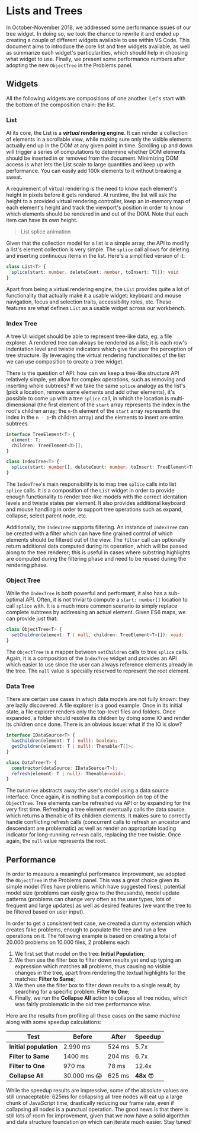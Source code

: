 # Lists and Trees

In October-November 2018, we addressed some performance issues of our tree
widget. In doing so, we took the chance to rewrite it and ended up creating a
couple of different widgets available to use within VS Code. This document aims
to introduce the core list and tree widgets available, as well as summarize each
widget's particularities, which should help in choosing what widget to use.
Finally, we present some performance numbers after adopting the new `ObjectTree`
in the Problems panel.

## Widgets

All the following widgets are compositions of one another. Let's start with the
bottom of the composition chain: the list.

### List

At its core, the List is a **_virtual_ rendering engine**. It can render a
collection of elements in a scrollable view, while making sure only the visible
elements actually end up in the DOM at any given point in time. Scrolling up and
down will trigger a series of computations to determine whether DOM elements
should be inserted in or removed from the document. Minimizing DOM access is
what lets the List scale to large quantities and keep up with performance. You
can easily add 100k elements to it without breaking a sweat.

A requirement of virtual rendering is the need to know each element's height in
pixels before it gets rendered. At runtime, the list will ask the height to a
provided virtual rendering controller, keep an in-memory map of each element's
height and track the viewport's position in order to know which elements should
be rendered in and out of the DOM. Note that each item can have its own height.

> List splice animation

Given that the collection model for a list is a simple array, the API to modify
a list's element collection is very simple. The `splice` call allows for
deleting and inserting continuous items in the list. Here's a simplified version
of it:

```ts
class List<T> {
  splice(start: number, deleteCount: number, toInsert: T[]): void
}
```

Apart from being a virtual rendering engine, the `List` provides quite a lot of
functionality that actually make it a usable widget: keyboard and mouse
navigation, focus and selection traits, accessibility roles, etc. These features
are what defines `List` as a usable widget across our workbench.

### Index Tree

A tree UI widget should be able to represent tree-like data, eg. a file
explorer. A rendered tree can always be rendered as a list; it is each row's
indentation level and twistie indicators which give the user the perception of
tree structure. By leveraging the virtual rendering functionalites of the list
we can use composition to create a tree widget.

There is the question of API: how can we keep a tree-like structure API
relatively simple, yet allow for complex operations, such as removing and
inserting whole subtrees? If we take the same `splice` analogy as the list's
(pick a location, remove some elements and add other elements), it's possible to
come up with a tree `splice` call, in which the location is multi-dimensional
(the first element of the `start` array represents the index in the root's
children array; the `n`-th element of the `start` array represents the index in
the `n - 1`-th children array) and the elements to insert are entire subtrees.

```ts
interface TreeElement<T> {
  element: T;
  children: TreeElement<T>[];
}

class IndexTree<T> {
  splice(start: number[], deleteCount: number, toInsert: TreeElement<T>[]): void;
}
```

The `IndexTree`'s main responsibility is to map tree `splice` calls into list
`splice` calls. It is a composition of the `List` widget in order to provide
enough functionality to render tree-like models with the correct identation
levels and twistie states per element. It also provides additional keyboard and
mouse handling in order to support tree operations such as expand, collapse,
select parent node, etc.

Additionally, the `IndexTree` supports filtering. An instance of `IndexTree` can
be created with a filter which can have fine grained control of which elements
should be filtered out of the view. The `filter` call can optionally return
additional data computed during its operation, which will be passed along to the
tree renderer; this is useful in cases where substring highlights are computed
during the filtering phase and need to be reused during the rendering phase.

### Object Tree

While the `IndexTree` is both powerful and performant, it also has a sub-optimal
API. Often, it is not trivial to compute a `start: number[]` location to call
`splice` with. It is a much more common scenario to simply replace complete
subtrees by addressing an actual element. Given ES6 maps, we can provide just
that:

```ts
class ObjectTree<T> {
  setChildren(element: T | null, children: TreeElement<T>[]): void;
}
```

The `ObjectTree` is a mapper between `setChildren` calls to tree `splice` calls.
Again, it is a composition of the `IndexTree` widget and provides an API which
easier to use since the user can always reference elements already in the tree.
The `null` value is specially reserved to represent the root element.

### Data Tree

There are certain use cases in which data models are not fully known: they are
lazily discovered. A file explorer is a good example. Once in its initial state,
a file explorer renders only the top-level files and folders. Once expanded, a
folder should resolve its children by doing some IO and render its children once
done. There is an obvious issue: what if the IO is slow?

```ts
interface IDataSource<T> {
  hasChildren(element: T | null): boolean;
  getChildren(element: T | null): Thenable<T[]>;
}

class DataTree<T> {
  constructor(dataSource: IDataSource<T>);
  refresh(element: T | null): Thenable<void>;
}
```

The `DataTree` abstracts away the user's model using a data source interface.
Once again, it is nothing but a composition on top of the `ObjectTree`. Tree
elements can be refreshed via API or by expanding for the very first time.
Refreshing a tree element eventually calls the data source which returns a
thenable of its children elements. It makes sure to correctly handle conflicting
refresh calls (concurrent calls to refresh an ancestor and descendant are
problematic) as well as render an appropriate loading indicator for long-running
`refresh` calls, replacing the tree twistie. Once again, the `null` value
represents the root.

## Performance

In order to measure a meaningful performance improvement, we adopted the
`ObjectTree` in the Problems panel. This was a great choice given its simple
model (files have problems which have suggested fixes), potential model size
(problems can easily grow to the thousands), model update patterns (problems can
change very often as the user types, lots of frequent and large updates) as well
as desired features (we want the tree to be filtered based on user input).

In order to get a consistent test case, we created a dummy extension which
creates fake problems, enough to populate the tree and run a few operations on
it. The following example is based on creating a total of 20.000 problems on
10.000 files, 2 problems each:

1. We first set that model on the tree: **Initial Population**;
2. We then use the filter box to filter down results yet end up typing an
   expression which matches **all** problems, thus causing no visible changes in
   the tree, apart from rendering the textual highlights for the matches:
   **Filter to Same**;
3. We then use the filter box to filter down results to a single result, by
   searching for a specific problem: **Filter to One**;
4. Finally, we run the **Collapse All** action to collapse all tree nodes, which
   was fairly problematic in the old tree performance wise.

Here are the results from profiling all these cases on the same machine along
with some speedup calculations:

| Test                   | Before       | After  | Speedup    |
| ---------------------- | ------------ | ------ | ---------- |
| **Initial population** | 2.990 ms     | 524 ms | 5.7x       |
| **Filter to Same**     | 1400 ms      | 204 ms | 6.7x       |
| **Filter to One**      | 970 ms       | 78 ms  | 12.4x      |
| **Collapse All**       | 30.000 ms 😱 | 625 ms | **48x** 😎 |

While the speedup results are impressive, some of the absolute values are still
unnaceptable: 625ms for collapsing all tree nodes will eat up a large chunk of
JavaScript time, drastically reducing our frame rate, even if collapsing all
nodes is a punctual operation. The good news is that there is still lots of room
for improvement, given that we now have a solid algorithm and data structure
foundation on which can iterate much easier. Stay tuned!
